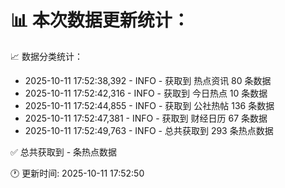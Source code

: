 📊 本次数据更新统计：
==========================

📈 数据分类统计：
- 2025-10-11 17:52:38,392 - INFO - 获取到 热点资讯 80 条数据
- 2025-10-11 17:52:42,316 - INFO - 获取到 今日热点 10 条数据
- 2025-10-11 17:52:44,855 - INFO - 获取到 公社热帖 136 条数据
- 2025-10-11 17:52:47,381 - INFO - 获取到 财经日历 67 条数据
- 2025-10-11 17:52:49,763 - INFO - 总共获取到 293 条热点数据

✅ 总共获取到 - 条热点数据

🕐 更新时间: 2025-10-11 17:52:50
